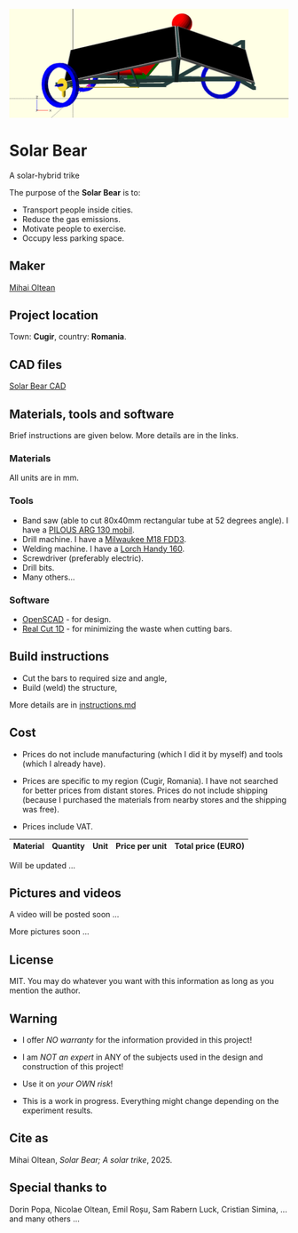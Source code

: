 ![solar-bear](solar_b.png)

# Solar Bear

A solar-hybrid trike

The purpose of the __Solar Bear__ is to:

- Transport people inside cities.
- Reduce the gas emissions.
- Motivate people to exercise.
- Occupy less parking space.

## Maker

[Mihai Oltean](https://mihaioltean.github.io)

## Project location

Town: **Cugir**, country: **Romania**.

## CAD files

[Solar Bear CAD](https://github.com/solar-b/cad)

## Materials, tools and software

Brief instructions are given below. More details are in the links.

### Materials

All units are in mm.

### Tools

- Band saw (able to cut 80x40mm rectangular tube at 52 degrees angle). I have a [PILOUS ARG 130 mobil](https://www.pilous.cz/en/metal/bandsaws/manual/arg-130-mobil).
- Drill machine. I have a [Milwaukee M18 FDD3](https://www.milwaukeetool.com/).
- Welding machine. I have a [Lorch Handy 160](https://lorch.eu).
- Screwdriver (preferably electric).
- Drill bits.
- Many others...

### Software

- [OpenSCAD](https://openscad.org) - for design.
- [Real Cut 1D](https://optimalprograms.com/realcut1d.htm) - for minimizing the waste when cutting bars.

## Build instructions

- Cut the bars to required size and angle,
- Build (weld) the structure,

More details are in [instructions.md](instructions.md)

## Cost

- Prices do not include manufacturing (which I did it by myself) and tools (which I already have).

- Prices are specific to my region (Cugir, Romania). I have not searched for better prices from distant stores. Prices do not include shipping (because I purchased the materials from nearby stores and the shipping was free).

- Prices include VAT.

|Material     |Quantity |Unit |Price per unit| Total price (EURO)|
| ----------- | ------- | --- | ------- | --- |

Will be updated ...

## Pictures and videos

A video will be posted soon ...

More pictures soon ...

## License

MIT. You may do whatever you want with this information as long as you mention the author.

## Warning

- I offer *NO warranty* for the information provided in this project!

- I am *NOT an expert* in ANY of the subjects used in the design and construction of this project! 

- Use it on *your OWN risk*!

- This is a work in progress. Everything might change depending on the experiment results.

## Cite as

Mihai Oltean, *Solar Bear; A solar trike*, 2025.

## Special thanks to

Dorin Popa, Nicolae Oltean, Emil Roșu, Sam Rabern Luck, Cristian Simina, ... and many others ...